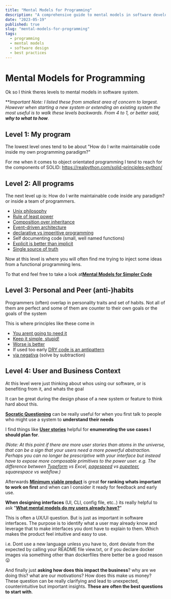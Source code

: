 ```yaml
---
title: "Mental Models for Programming"
description: "A comprehensive guide to mental models in software development, from code to business context"
date: "2023-05-19"
published: true
slug: "mental-models-for-programming"
tags:
  - programming
  - mental models
  - software design
  - best practices
---
```


Mental Models for Programming
=============================

Ok so I think theres levels to mental models in software system.

***Important Note:* ***I listed these from smallest area of concern to largest. However when starting a new system or extending an existing system the most useful is to walk these levels backwards. From 4 to 1, or better said,* ***why to what to how****.*

Level 1: My program
-------------------

The lowest level ones tend to be about "How do I write maintainable code inside my own programming paradigm?"

For me when it comes to object orientated programming I tend to reach for the components of SOLID: <https://realpython.com/solid-principles-python/>

Level 2: All programs
---------------------

The next level up is: How do I write maintainable code inside any paradigm? or inside a team of programmers.

-   [Unix philosophy](https://en.wikipedia.org/wiki/Unix_philosophy)
-   [Rule of least power](https://en.wikipedia.org/wiki/Rule_of_least_power)
-   [Composition over inheritance](https://en.wikipedia.org/wiki/Composition_over_inheritance)
-   [Event-driven architecture](https://en.wikipedia.org/wiki/Event-driven_architecture)
-   [declarative vs imperitive programming](https://dev.to/ruizb/declarative-vs-imperative-4a7l)
-   Self documenting code (small, well named functions)
-   [Explicit is better than implicit](https://shopify.engineering/building-mental-models#Explicit)
-   [Single source of truth](https://en.wikipedia.org/wiki/Single_source_of_truth)

Now at this level is where you will often find me trying to inject some ideas from a functional programming lens.

To that end feel free to take a look at[**Mental Models for Simpler Code**](/mental-models-for-simpler-code)


Level 3: Personal and Peer (anti-)habits
----------------------------------------

Programmers (often) overlap in personality traits and set of habits. Not all of them are perfect and some of them are counter to their own goals or the goals of the system

This is where principles like these come in

-   [You arent going to need it](https://en.wikipedia.org/wiki/You_aren%27t_gonna_need_it)
-   [Keep it simple, stupid!](https://en.wikipedia.org/wiki/KISS_principle)
-   [Worse is better](https://en.wikipedia.org/wiki/Worse_is_better)
-   If used too early [DRY code is an antipattern](https://dev.to/jeroendedauw/the-fallacy-of-dry)
-   [via negativa](https://fronterablog.com/via-negativa-solution-through-subtraction) (solve by subtraction)

Level 4: User and Business Context
----------------------------------

At this level were just thinking about whos using our software, or is benefiting from it, and whats the goal

It can be great during the design phase of a new system or feature to think hard about this.

[**Socratic Questioning**](https://doubleyourfreelancing.com/socratically-question-new-project-leads/) can be really useful for when you first talk to people who might use a system to **understand their needs**

I find things like [**User stories**](https://en.wikipedia.org/wiki/User_story) helpful for **enumerating the use cases I should plan for**.

*(Note: At this point if there are more user stories than atoms in the universe, that can be a sign that your users need a more powerful abstraction. Perhaps you can no longer be prescriptive with your interface but instead have to expose more composable primitives to the power user. e.g. The difference between* [*Typeform*](https://www.typeform.com/) *vs Excel,* [*pagespeed*](https://pagespeed.web.dev/) *vs* [*pupeteer*](https://pptr.dev/)*, squarespace vs webflow.)*

Afterwards [**Minimum viable product**](https://en.wikipedia.org/wiki/Minimum_viable_product) is great **for ranking whats important to work on first** and when can I consider it ready for feedback and early use.

**When designing interfaces** (UI, CLI, config file, etc..) its really helpful to ask "[**What mental models do my users already have?**](https://careerfoundry.com/en/blog/ux-design/mental-models-ux-design/)"

This is often a UX/UI question. But is just as important in software interfaces. The purpose is to identify what a user may already know and leverage that to make interfaces you dont have to explain to them. Which makes the product feel intuitive and easy to use.

i.e. Dont use a new language unless you have to, dont deviate from the expected by calling your README file view.txt, or if you declare docker images via something other than dockerfiles there better be a good reason :stuck_out_tongue:

And finally just **asking how does this impact the business**? why are we doing this? what are our motivations? How does this make us money? These question can be really clarifying and lead to unexpected, counterintuitive but important insights. **These are often the best questions to start with**.
